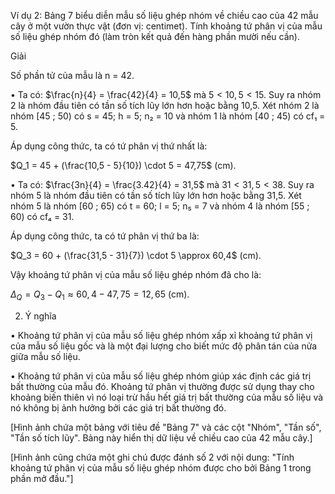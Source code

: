 Ví dụ 2: Bảng 7 biểu diễn mẫu số liệu ghép nhóm về chiều cao của 42 mẫu cây ở một vườn thực vật (đơn vị: centimet). Tính khoảng tứ phân vị của mẫu số liệu ghép nhóm đó (làm tròn kết quả đến hàng phần mười nếu cần).

Giải

Số phần tử của mẫu là n = 42.

• Ta có: $\frac{n}{4} = \frac{42}{4} = 10,5$ mà $5 < 10,5 < 15$. Suy ra nhóm 2 là nhóm đầu tiên có tần số tích lũy lớn hơn hoặc bằng 10,5. Xét nhóm 2 là nhóm [45 ; 50) có s = 45; h = 5; n₂ = 10 và nhóm 1 là nhóm [40 ; 45) có cf₁ = 5.

Áp dụng công thức, ta có tứ phân vị thứ nhất là:

$Q_1 = 45 + (\frac{10,5 - 5}{10}) \cdot 5 = 47,75$ (cm).

• Ta có: $\frac{3n}{4} = \frac{3.42}{4} = 31,5$ mà $31 < 31,5 < 38$. Suy ra nhóm 5 là nhóm đầu tiên có tần số tích lũy lớn hơn hoặc bằng 31,5. Xét nhóm 5 là nhóm [60 ; 65) có t = 60; l = 5; n₅ = 7 và nhóm 4 là nhóm [55 ; 60) có cf₄ = 31.

Áp dụng công thức, ta có tứ phân vị thứ ba là:

$Q_3 = 60 + (\frac{31,5 - 31}{7}) \cdot 5 \approx 60,4$ (cm).

Vậy khoảng tứ phân vị của mẫu số liệu ghép nhóm đã cho là:

$\Delta_Q = Q_3 - Q_1 \approx 60,4 - 47,75 = 12,65$ (cm).

2. Ý nghĩa

• Khoảng tứ phân vị của mẫu số liệu ghép nhóm xấp xỉ khoảng tứ phân vị của mẫu số liệu gốc và là một đại lượng cho biết mức độ phân tán của nửa giữa mẫu số liệu.

• Khoảng tứ phân vị của mẫu số liệu ghép nhóm giúp xác định các giá trị bất thường của mẫu đó. Khoảng tứ phân vị thường được sử dụng thay cho khoảng biến thiên vì nó loại trừ hầu hết giá trị bất thường của mẫu số liệu và nó không bị ảnh hưởng bởi các giá trị bất thường đó.

[Hình ảnh chứa một bảng với tiêu đề "Bảng 7" và các cột "Nhóm", "Tần số", "Tần số tích lũy". Bảng này hiển thị dữ liệu về chiều cao của 42 mẫu cây.]

[Hình ảnh cũng chứa một ghi chú được đánh số 2 với nội dung: "Tính khoảng tứ phân vị của mẫu số liệu ghép nhóm được cho bởi Bảng 1 trong phần mở đầu."]